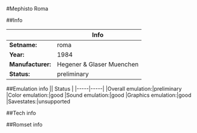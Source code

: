 #Mephisto Roma

##Info

||Info|
|-----|-----|
|**Setname:**|roma
|**Year:**|1984
|**Manufacturer:**|Hegener & Glaser Muenchen
|**Status:**|preliminary

##Emulation info
|| Status |
|-----|-----|
|Overall emulation:|preliminary
|Color emulation:|good
|Sound emulation:|good
|Graphics emulation:|good
|Savestates:|unsupported

##Tech info

##Romset info

<!--- START OF EDITED COMMENT DO NOT TOUCH TEXT ABOVE-->
